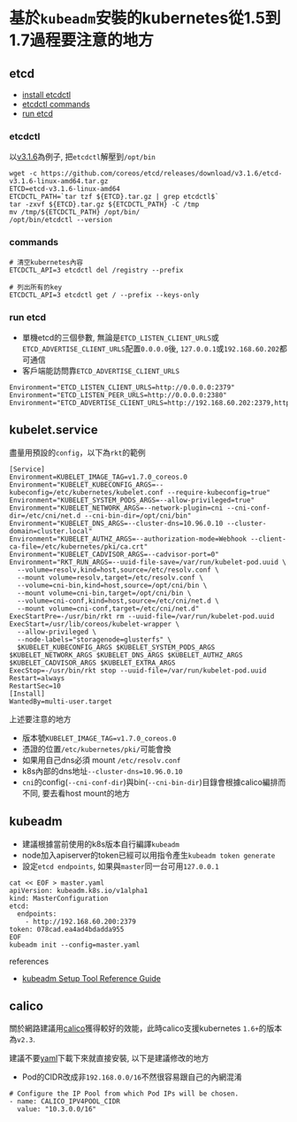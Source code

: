 # 基於`kubeadm`安裝的kubernetes從1.5到1.7過程要注意的地方

## etcd
- [install etcdctl](#etcdctl)
- [etcdctl commands](#commands)
- [run etcd](#run-etcd)

### etcdctl
以[v3.1.6](https://github.com/coreos/etcd/releases/download/v3.1.6/etcd-v3.1.6-linux-amd64.tar.gz)為例子, 把`etcdctl`解壓到`/opt/bin`

```
wget -c https://github.com/coreos/etcd/releases/download/v3.1.6/etcd-v3.1.6-linux-amd64.tar.gz
ETCD=etcd-v3.1.6-linux-amd64
ETCDCTL_PATH=`tar tzf ${ETCD}.tar.gz | grep etcdctl$`
tar -zxvf ${ETCD}.tar.gz ${ETCDCTL_PATH} -C /tmp
mv /tmp/${ETCDCTL_PATH} /opt/bin/
/opt/bin/etcdctl --version
```

### commands

```
# 清空kubernetes內容
ETCDCTL_API=3 etcdctl del /registry --prefix

# 列出所有的key
ETCDCTL_API=3 etcdctl get / --prefix --keys-only
```

### run etcd

- 單機etcd的三個參數, 無論是`ETCD_LISTEN_CLIENT_URLS`或`ETCD_ADVERTISE_CLIENT_URLS`配置`0.0.0.0`後, `127.0.0.1`或`192.168.60.202`都可通信
- 客戶端能訪問靠`ETCD_ADVERTISE_CLIENT_URLS`

```
Environment="ETCD_LISTEN_CLIENT_URLS=http://0.0.0.0:2379"
Environment="ETCD_LISTEN_PEER_URLS=http://0.0.0.0:2380"
Environment="ETCD_ADVERTISE_CLIENT_URLS=http://192.168.60.202:2379,http://127.0.0.1:2379"
```

## kubelet.service

盡量用預設的`config`，以下為`rkt`的範例
```
[Service]
Environment=KUBELET_IMAGE_TAG=v1.7.0_coreos.0
Environment="KUBELET_KUBECONFIG_ARGS=--kubeconfig=/etc/kubernetes/kubelet.conf --require-kubeconfig=true"
Environment="KUBELET_SYSTEM_PODS_ARGS=--allow-privileged=true"
Environment="KUBELET_NETWORK_ARGS=--network-plugin=cni --cni-conf-dir=/etc/cni/net.d --cni-bin-dir=/opt/cni/bin"
Environment="KUBELET_DNS_ARGS=--cluster-dns=10.96.0.10 --cluster-domain=cluster.local"
Environment="KUBELET_AUTHZ_ARGS=--authorization-mode=Webhook --client-ca-file=/etc/kubernetes/pki/ca.crt"
Environment="KUBELET_CADVISOR_ARGS=--cadvisor-port=0"
Environment="RKT_RUN_ARGS=--uuid-file-save=/var/run/kubelet-pod.uuid \
  --volume=resolv,kind=host,source=/etc/resolv.conf \
  --mount volume=resolv,target=/etc/resolv.conf \
  --volume=cni-bin,kind=host,source=/opt/cni/bin \
  --mount volume=cni-bin,target=/opt/cni/bin \
  --volume=cni-conf,kind=host,source=/etc/cni/net.d \
  --mount volume=cni-conf,target=/etc/cni/net.d"
ExecStartPre=-/usr/bin/rkt rm --uuid-file=/var/run/kubelet-pod.uuid
ExecStart=/usr/lib/coreos/kubelet-wrapper \
  --allow-privileged \
  --node-labels="storagenode=glusterfs" \
  $KUBELET_KUBECONFIG_ARGS $KUBELET_SYSTEM_PODS_ARGS $KUBELET_NETWORK_ARGS $KUBELET_DNS_ARGS $KUBELET_AUTHZ_ARGS $KUBELET_CADVISOR_ARGS $KUBELET_EXTRA_ARGS
ExecStop=-/usr/bin/rkt stop --uuid-file=/var/run/kubelet-pod.uuid
Restart=always
RestartSec=10
[Install]
WantedBy=multi-user.target
```

上述要注意的地方
- 版本號`KUBELET_IMAGE_TAG=v1.7.0_coreos.0`
- 憑證的位置`/etc/kubernetes/pki/`可能會換
- 如果用自己dns必須 mount `/etc/resolv.conf`
- k8s內部的dns地址`--cluster-dns=10.96.0.10`
- `cni`的config(`--cni-conf-dir`)與bin(`--cni-bin-dir`)目錄會根據calico編排而不同, 要去看host mount的地方

## kubeadm

- 建議根據當前使用的k8s版本自行編譯`kubeadm`
- node加入apiserver的token已經可以用指令產生`kubeadm token generate`
- 設定`etcd endpoints`, 如果與`master`同一台可用`127.0.0.1`


```
cat << EOF > master.yaml
apiVersion: kubeadm.k8s.io/v1alpha1
kind: MasterConfiguration
etcd:
  endpoints:
    - http://192.168.60.200:2379
token: 078cad.ea4ad4bdadda955
EOF
kubeadm init --config=master.yaml

```
references
- [kubeadm Setup Tool Reference Guide](https://kubernetes.io/docs/admin/kubeadm/)

## calico

關於網路建議用[calico](https://projectcalico.org/)獲得較好的效能，此時calico支援kubernetes `1.6+`的版本為`v2.3`.

建議不要[yaml](http://docs.projectcalico.org/v2.3/getting-started/kubernetes/installation/hosted/kubeadm/1.6/calico.yaml)下載下來就直接安裝, 以下是建議修改的地方

- Pod的CIDR改成非`192.168.0.0/16`不然很容易跟自己的內網混淆
```
# Configure the IP Pool from which Pod IPs will be chosen.
- name: CALICO_IPV4POOL_CIDR
  value: "10.3.0.0/16"
```



